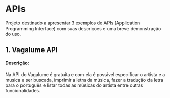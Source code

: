 # APIs

Projeto destinado a apresentar 3 exemplos de APIs (Application Programming Interface) com suas descriçoes e uma breve demonstração do uso.

## 1. Vagalume API

#### Descrição:
Na API do Vagalume é gratuita e com ela é possivel especificar o artista e a musica a ser buscada, imprimir a letra da música, fazer a tradução da letra para o português e listar todas as músicas do artista entre outras funcionalidades. 



